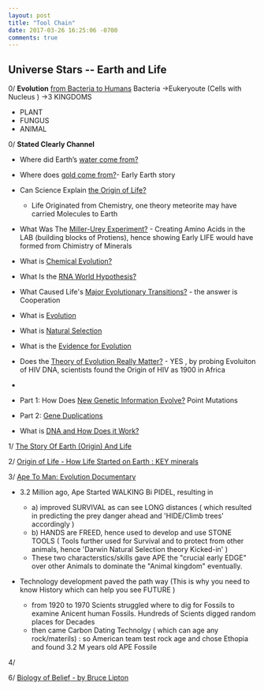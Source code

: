 ```yaml
---
layout: post
title: "Tool Chain"
date: 2017-03-26 16:25:06 -0700
comments: true
---
```


## Universe Stars -- Earth and Life


0/ **Evolution** [from Bacteria to Humans](https://youtu.be/Ew-6WuTo1Is)
Bacteria ->Eukeryoute (Cells with Nucleus ) ->3 KINGDOMS
  + PLANT
  + FUNGUS
  + ANIMAL

0/ **Stated Clearly Channel**
  + Where did Earth’s [water come from?](https://www.youtube.com/watch?v=RwtO04EXgUE)
  + Where does [gold come from?](https://www.youtube.com/watch?v=jf_4z4AKwJg)- Early Earth story
  + Can Science Explain [the Origin of Life?](https://www.youtube.com/watch?v=fgQLyqWaCbA)
      + Life Originated from Chemistry, one theory meteorite may have carried Molecules to Earth
  + What Was The [Miller-Urey Experiment?](https://www.youtube.com/watch?v=NNijmxsKGbc) - Creating Amino Acids in the LAB (building blocks of Protiens), hence showing Early LIFE would have formed from Chimistry of Minerals
  + What is [Chemical Evolution?](https://www.youtube.com/watch?v=mRzxTzKIsp8)
  + What Is the [RNA World Hypothesis?](https://www.youtube.com/watch?v=K1xnYFCZ9Yg)
  + What Caused Life's [Major Evolutionary Transitions?](https://www.youtube.com/watch?v=VUfNEHl44hc) - the answer is Cooperation
   
  + What is [Evolution](https://www.youtube.com/watch?v=GhHOjC4oxh8)
  + What is [Natural Selection](https://www.youtube.com/watch?v=0SCjhI86grU)
  + What is the [Evidence for Evolution](https://youtu.be/lIEoO5KdPvg)
  + Does the [Theory of Evolution Really Matter?](https://www.youtube.com/watch?v=hqepQGOYKZ0) - YES , by probing Evoluiton of HIV DNA, scientists found the Origin of HIV as 1900 in Africa
  +
  + Part 1: How Does [New Genetic Information Evolve?](https://www.youtube.com/watch?v=DlhpvcgK_28) Point Mutations
  + Part 2: [Gene Duplications](https://www.youtube.com/watch?v=G4VINRUe_o4)
  + What is [DNA and How Does it Work?](https://www.youtube.com/watch?v=zwibgNGe4aY)
  
 
    
1/  [The Story Of Earth (Origin) And Life](https://www.youtube.com/watch?v=57merteLsBc&t=75s)

2/ [Origin of Life - How Life Started on Earth : KEY minerals](https://www.youtube.com/watch?v=xyhZcEY5PCQ&list=PLWQMRGdIhqcUocBkjPqqccqq-qPJdGrSk&index=2&t=47s)

3/ [Ape To Man: Evolution Documentary](https://www.youtube.com/watch?v=5sMqFivWTmk) 
+ 3.2 Million ago, Ape Started WALKING Bi PIDEL, resulting in 
  + a) improved SURVIVAL as can see LONG distances ( which resulted in predicting the prey danger ahead and 'HIDE/Climb trees' accordingly ) 
  + b) HANDS are FREED, hence used to develop and use STONE TOOLS ( Tools further used for Survival and to protect from other animals, hence 'Darwin Natural Selection theory Kicked-in' )
  + These two characterstics/skills gave APE the "crucial early EDGE" over other Animals to dominate the "Animal kingdom" eventually.
  
+ Technology development paved the path way (This is why you need to know History which can help you see FUTURE )
  + from 1920 to 1970 Scients struggled where to dig for Fossils to examine Anicent human Fossils. Hundreds of Scients digged random places for Decades
  + then came Carbon Dating Technolgy ( which can age any rock/materils) : so American team test rock age and chose Ethopia and found 3.2 M years old APE Fossile  


4/ 


6/ [Biology of Belief - by Bruce Lipton](https://www.youtube.com/watch?v=jjj0xVM4x1I)
